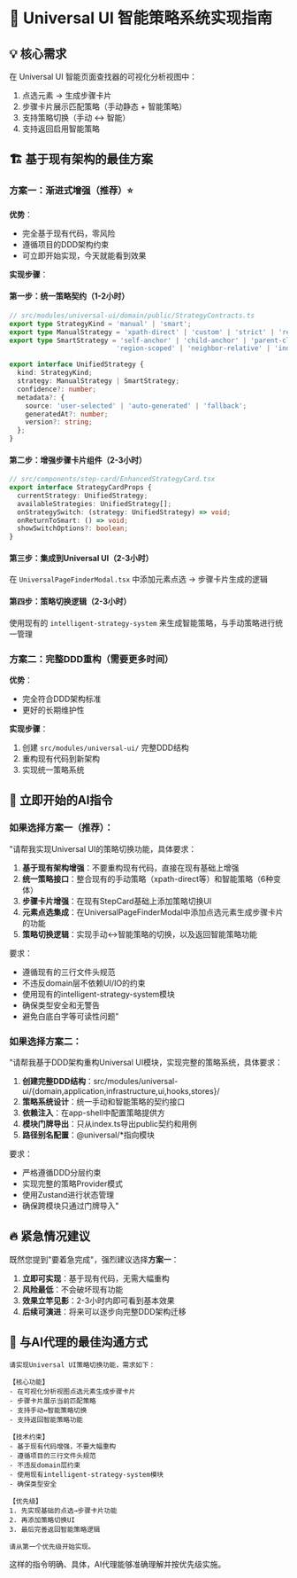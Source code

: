 # 🎯 Universal UI 智能策略系统实现指南

## 💡 核心需求
在 Universal UI 智能页面查找器的可视化分析视图中：
1. 点选元素 → 生成步骤卡片
2. 步骤卡片展示匹配策略（手动静态 + 智能策略）
3. 支持策略切换（手动 ↔ 智能）
4. 支持返回启用智能策略

## 🏗️ 基于现有架构的最佳方案

### 方案一：渐进式增强（推荐）⭐

**优势**：
- 完全基于现有代码，零风险
- 遵循项目的DDD架构约束
- 可立即开始实现，今天就能看到效果

**实现步骤**：

#### 第一步：统一策略契约（1-2小时）
```typescript
// src/modules/universal-ui/domain/public/StrategyContracts.ts
export type StrategyKind = 'manual' | 'smart';
export type ManualStrategy = 'xpath-direct' | 'custom' | 'strict' | 'relaxed';
export type SmartStrategy = 'self-anchor' | 'child-anchor' | 'parent-clickable' | 
                           'region-scoped' | 'neighbor-relative' | 'index-fallback';

export interface UnifiedStrategy {
  kind: StrategyKind;
  strategy: ManualStrategy | SmartStrategy;
  confidence?: number;
  metadata?: {
    source: 'user-selected' | 'auto-generated' | 'fallback';
    generatedAt?: number;
    version?: string;
  };
}
```

#### 第二步：增强步骤卡片组件（2-3小时）
```typescript
// src/components/step-card/EnhancedStrategyCard.tsx
export interface StrategyCardProps {
  currentStrategy: UnifiedStrategy;
  availableStrategies: UnifiedStrategy[];
  onStrategySwitch: (strategy: UnifiedStrategy) => void;
  onReturnToSmart: () => void;
  showSwitchOptions?: boolean;
}
```

#### 第三步：集成到Universal UI（2-3小时）
在 `UniversalPageFinderModal.tsx` 中添加元素点选 → 步骤卡片生成的逻辑

#### 第四步：策略切换逻辑（2-3小时）
使用现有的 `intelligent-strategy-system` 来生成智能策略，与手动策略进行统一管理

### 方案二：完整DDD重构（需要更多时间）

**优势**：
- 完全符合DDD架构标准
- 更好的长期维护性

**实现步骤**：
1. 创建 `src/modules/universal-ui/` 完整DDD结构
2. 重构现有代码到新架构
3. 实现统一策略系统

## 🚀 立即开始的AI指令

### 如果选择方案一（推荐）：

"请帮我实现Universal UI的策略切换功能，具体要求：

1. **基于现有架构增强**：不要重构现有代码，直接在现有基础上增强
2. **统一策略接口**：整合现有的手动策略（xpath-direct等）和智能策略（6种变体）
3. **步骤卡片增强**：在现有StepCard基础上添加策略切换UI
4. **元素点选集成**：在UniversalPageFinderModal中添加点选元素生成步骤卡片的功能
5. **策略切换逻辑**：实现手动↔智能策略的切换，以及返回智能策略功能

要求：
- 遵循现有的三行文件头规范
- 不违反domain层不依赖UI/IO的约束
- 使用现有的intelligent-strategy-system模块
- 确保类型安全和无警告
- 避免白底白字等可读性问题"

### 如果选择方案二：

"请帮我基于DDD架构重构Universal UI模块，实现完整的策略系统，具体要求：

1. **创建完整DDD结构**：src/modules/universal-ui/{domain,application,infrastructure,ui,hooks,stores}/
2. **策略系统设计**：统一手动和智能策略的契约接口
3. **依赖注入**：在app-shell中配置策略提供方
4. **模块门牌导出**：只从index.ts导出public契约和用例
5. **路径别名配置**：@universal/*指向模块

要求：
- 严格遵循DDD分层约束
- 实现完整的策略Provider模式
- 使用Zustand进行状态管理
- 确保跨模块只通过门牌导入"

## 🔥 紧急情况建议

既然您提到"要着急完成"，强烈建议选择**方案一**：

1. **立即可实现**：基于现有代码，无需大幅重构
2. **风险最低**：不会破坏现有功能
3. **效果立竿见影**：2-3小时内即可看到基本效果
4. **后续可演进**：将来可以逐步向完整DDD架构迁移

## 📝 与AI代理的最佳沟通方式

```
请实现Universal UI策略切换功能，需求如下：

【核心功能】
- 在可视化分析视图点选元素生成步骤卡片
- 步骤卡片展示当前匹配策略
- 支持手动↔智能策略切换
- 支持返回智能策略功能

【技术约束】
- 基于现有代码增强，不要大幅重构
- 遵循项目的三行文件头规范
- 不违反domain层约束
- 使用现有intelligent-strategy-system模块
- 确保类型安全

【优先级】
1. 先实现基础的点选→步骤卡片功能
2. 再添加策略切换UI
3. 最后完善返回智能策略逻辑

请从第一个优先级开始实现。
```

这样的指令明确、具体，AI代理能够准确理解并按优先级实施。